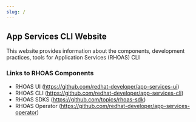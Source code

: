 ```yaml
---
slug: /
---
```


## App Services CLI Website

This website provides information about the components, development practices, tools for Application Services (RHOAS) CLI 

### Links to RHOAS Components

- RHOAS UI (https://github.com/redhat-developer/app-services-ui)
- RHOAS CLI (https://github.com/redhat-developer/app-services-cli)
- RHOAS SDKS (https://github.com/topics/rhoas-sdk)
- RHOAS Operator (https://github.com/redhat-developer/app-services-operator)

